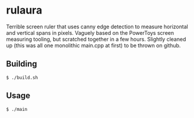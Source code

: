 # rulaura

Terrible screen ruler that uses canny edge detection to measure horizontal and vertical spans in pixels.
Vaguely based on the PowerToys screen measuring tooling, but scratched together in a few hours.
Slightly cleaned up (this was all one monolithic main.cpp at first) to be thrown on github.

## Building

```
$ ./build.sh
```

## Usage

```
$ ./main
```
